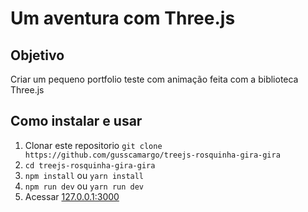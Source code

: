 # Um aventura com Three.js

## Objetivo
Criar um pequeno portfolio teste com animação feita com a biblioteca Three.js

## Como instalar e usar

1. Clonar este repositorio ```git clone https://github.com/gusscamargo/treejs-rosquinha-gira-gira```
2. ```cd treejs-rosquinha-gira-gira```
3. ```npm install``` ou ```yarn install```
4. ```npm run dev``` ou ```yarn run dev```
5. Acessar [127.0.0.1:3000](http://127.0.0.1:3000/)